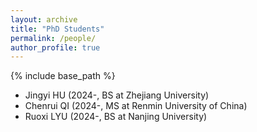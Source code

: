 ```yaml
---
layout: archive
title: "PhD Students"
permalink: /people/
author_profile: true
---
```


{% include base_path %}

- Jingyi HU (2024-, BS at Zhejiang University)
- Chenrui QI (2024-, MS at Renmin University of China)
- Ruoxi LYU (2024-, BS at Nanjing University)
